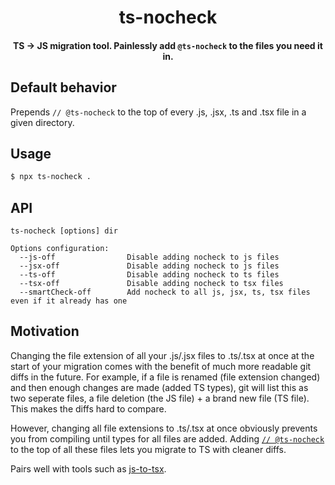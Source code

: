 <h1 align="center"><strong>ts-nocheck</strong></h1>
<h4 align="center">TS -> JS migration tool. Painlessly add  <code>@ts-nocheck</code> to the files you need it in.</h4>

## Default behavior

Prepends `// @ts-nocheck` to the top of every .js, .jsx, .ts and .tsx file in a given directory.

## Usage

```bash
$ npx ts-nocheck .
```

## API

```
ts-nocheck [options] dir

Options configuration:
  --js-off                Disable adding nocheck to js files
  --jsx-off               Disable adding nocheck to js files
  --ts-off                Disable adding nocheck to ts files
  --tsx-off               Disable adding nocheck to tsx files
  --smartCheck-off        Add nocheck to all js, jsx, ts, tsx files even if it already has one
```

## Motivation

Changing the file extension of all your .js/.jsx files to .ts/.tsx at once at the start of your migration comes with the benefit of much more readable git diffs in the future. For example, if a file is renamed (file extension changed) and then enough changes are made (added TS types), git will list this as two seperate files, a file deletion (the JS file) + a brand new file (TS file). This makes the diffs hard to compare.

However, changing all file extensions to .ts/.tsx at once obviously prevents you from compiling until types for all files are added. Adding [`// @ts-nocheck`](https://www.typescriptlang.org/docs/handbook/release-notes/typescript-3-7.html#-ts-nocheck-in-typescript-files) to the top of all these files lets you migrate to TS with cleaner diffs.

Pairs well with tools such as [js-to-tsx](https://github.com/markogresak/js-to-tsx).
